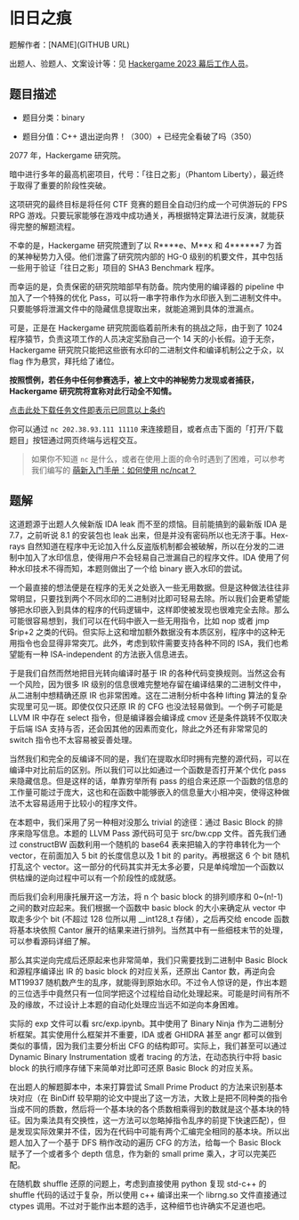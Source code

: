 # 旧日之痕

题解作者：[NAME](GITHUB URL)

出题人、验题人、文案设计等：见 [Hackergame 2023 幕后工作人员](https://hack.lug.ustc.edu.cn/credits/)。

## 题目描述

- 题目分类：binary

- 题目分值：C++ 退出逆向界！（300）+ 已经完全看破了吗（350）

2077 年，Hackergame 研究院。

暗中进行多年的最高机密项目，代号：「往日之影」（Phantom Liberty），最近终于取得了重要的阶段性突破。

这项研究的最终目标是将任何 CTF 竞赛的题目全自动归约成一个可供游玩的 FPS RPG 游戏。只要玩家能够在游戏中成功通关，再根据特定算法进行反演，就能获得完整的解题流程。

不幸的是，Hackergame 研究院遭到了以 R\*\*\*\*e、M\*\*x 和 4\*\*\*\*\*\*7 为首的某神秘势力入侵。他们泄露了研究院内部的 HG-0 级别的机要文件，其中包括一些用于验证「往日之影」项目的 SHA3 Benchmark 程序。

而幸运的是，负责保密的研究院暗部早有防备。院内使用的编译器的 pipeline 中加入了一个特殊的优化 Pass，可以将一串字符串作为水印嵌入到二进制文件中。只要能够将泄漏文件中的隐藏信息提取出来，就能追溯到具体的泄漏点。

可是，正是在 Hackergame 研究院面临着前所未有的挑战之际，由于到了 1024 程序猿节，负责这项工作的人员决定奖励自己一个 14 天的小长假。迫于无奈，Hackergame 研究院只能把这些嵌有水印的二进制文件和编译机制公之于众，以 flag 作为悬赏，拜托给了诸位。

**按照惯例，若任务中任何参赛选手，被上文中的神秘势力发现或者捕获，Hackergame 研究院将宣称对此行动全不知情。**

[点击此处下载任务文件即表示已同意以上条约](files/bw-challenge.zip)

你可以通过 `nc 202.38.93.111 11110` 来连接题目，或者点击下面的「打开/下载题目」按钮通过网页终端与远程交互。

> 如果你不知道 `nc` 是什么，或者在使用上面的命令时遇到了困难，可以参考我们编写的 [萌新入门手册：如何使用 nc/ncat？](https://lug.ustc.edu.cn/planet/2019/09/how-to-use-nc/)
## 题解
这道题源于出题人久候新版 IDA leak 而不至的烦恼。目前能搞到的最新版 IDA 是 7.7，之前听说 8.1 的安装包也 leak 出来，但是并没有密码所以也无济于事。Hex-rays 自然知道在程序中无论加入什么反盗版机制都会被破解，所以在分发的二进制中加入了水印信息，使得用户不会轻易自己泄漏自己的程序文件。IDA 使用了何种水印技术不得而知，本题则做出了一个给 binary 嵌入水印的尝试。

一个最直接的想法便是在程序的无关之处嵌入一些无用数据。但是这种做法往往非常明显，只要找到两个不同水印的二进制对比即可轻易去除。所以我们会更希望能够把水印嵌入到具体的程序的代码逻辑中，这样即使被发现也很难完全去除。那么可能很容易想到，我们可以在代码中嵌入一些无用指令，比如 nop 或者 jmp $rip+2 之类的代码。但实际上这和增加额外数据没有本质区别，程序中的这种无用指令也会显得非常突兀。此外，考虑到软件需要支持各种不同的 ISA，我们也希望能有一种 ISA-independent 的方法嵌入信息进去。

于是我们自然而然地把目光转向编译时基于 IR 的各种代码变换规则。当然这会有一个风险，因为很多 IR 级别的信息很难完整地存留在编译结果的二进制文件中，从二进制中想精确还原 IR 也非常困难。这在二进制分析中各种 lifting 算法的复杂实现里可见一斑。即使仅仅只还原 IR 的 CFG 也没法轻易做到。一个例子可能是 LLVM IR 中存在 select 指令，但是编译器会编译成 cmov 还是条件跳转不仅取决于后端 ISA 支持与否，还会因其他的因素而变化，除此之外还有非常常见的 switch 指令也不太容易被妥善处理。

当然我们和完全的反编译不同的是，我们在提取水印时拥有完整的源代码，可以在编译中对比前后的区别。所以我们可以比如通过一个函数是否打开某个优化 pass 来隐藏信息。但是这样的话，单靠穷举所有 pass 的组合来还原一个函数的信息的工作量可能过于庞大，这也和在函数中能够嵌入的信息量大小相冲突，使得这种做法不太容易适用于比较小的程序文件。

在本题中，我们采用了另一种相对没那么 trivial 的途径：通过 Basic Block 的排序来隐写信息。本题的 LLVM Pass 源代码可见于 src/bw.cpp 文件。首先我们通过 constructBW 函数利用一个随机的 base64 表来把输入的字符串转化为一个 vector<bool>，在前面加入 5 bit 的长度信息以及 1 bit 的 parity。再根据这 6 个 bit 随机打乱这个 vector<bool>。这一部分的代码其实并无太多必要，只是单纯增加一个函数以供枯燥的逆向过程中可以有一个阶段性的成就感。

而后我们会利用康托展开这一方法，将 n 个 basic block 的排列顺序和 0~(n!-1) 之间的数对应起来。我们根据一个函数中 basic block 的大小来确定从 vector<bool> 中取走多少个 bit (不超过 128 位所以用 __int128_t 存储），之后再交给 encode 函数将基本块依照 Cantor 展开的结果来进行排列。当然其中有一些细枝末节的处理，可以参看源码详细了解。

那么其实逆向完成后还原起来也非常简单，我们只需要找到二进制中 Basic Block 和源程序编译出 IR 的 basic block 的对应关系，还原出 Cantor 数，再逆向会 MT19937 随机数产生的乱序，就能得到原始水印。不过令人惊讶的是，作出本题的三位选手中竟然只有一位同学把这个过程给自动化处理起来。可能是时间有所不及的缘故，不过设计上本题的自动化处理应当远不如逆向本身困难。

实际的 exp 文件可以看 src/exp.ipynb。其中使用了 Binary Ninja 作为二进制分析框架。其实使用什么框架并不重要，IDA 或者 GHIDRA 甚至 angr 都可以做到类似的事情，因为我们主要分析出 CFG 的结构即可。实际上，我们甚至可以通过 Dynamic Binary Instrumentation 或者 tracing 的方法，在动态执行中将 basic block 的执行顺序存储下来简单对比即可还原 Basic Block 的对应关系。

在出题人的解题脚本中，本来打算尝试 Small Prime Product 的方法来识别基本块对应（在 BinDiff 较早期的论文中提出了这一方法，大致上是把不同种类的指令当成不同的质数，然后将一个基本块的各个质数相乘得到的数就是这个基本块的特征。因为乘法具有交换性，这一方法可以忽略掉指令乱序的前提下快速匹配），但是发现实际效果并不佳，因为在代码中可能有两个汇编完全相同的基本块。所以出题人加入了一个基于 DFS 稍作改动的遍历 CFG 的方法，给每一个 Basic Block 赋予了一个或者多个 depth 信息，作为新的 small prime 乘入，才可以完美匹配。

在随机数 shuffle 还原的问题上，考虑到直接使用 python 复现 std-c++ 的 shuffle 代码的话过于复杂，所以使用 c++ 编译出来一个 librng.so 文件直接通过 ctypes 调用。不过对于能作出本题的选手，这种细节也许确实不足道也吧。
